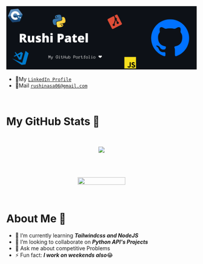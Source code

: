 <img src="https://github.com/Developer-R-7/Developer-R-7/blob/main/banner-github.png">


- 🔗My [`LinkedIn Profile`](https://www.linkedin.com/in/rushi-patel-5a5b951ba/)
- 📧Mail [`rushinasa06@gmail.com`](mailto:rushinasa06@gmail.com)
<br>

# My GitHub Stats 🤩
<br>
<p align="center">
  <img src="https://github-readme-stats.vercel.app/api?username=Developer-R-7&show_icons=true&hide=issues&cache_seconds=86400&theme=nightowl">
</p>
<br>
<br>
<p align="center">
  <img src="https://github-readme-stats.vercel.app/api/top-langs/?username=Developer-R-7&theme=nightowl" width="50%" height="15%">
</p>
<br>

# About Me 🤵
- 🌱 I’m currently learning ***Tailwindcss and NodeJS***
- 👯 I’m looking to collaborate on ***Python API's Projects***
- 💬 Ask me about competitive Problems
- ⚡ Fun fact: ***I work on weekends also***😂

